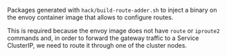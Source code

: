 
Packages generated with `hack/build-route-adder.sh` to inject a binary on the
envoy container image that allows to configure routes.

This is required because the envoy image does not have `route` or `iproute2`
commands and, in order to forward the gateway traffic to a Service ClusterIP, we
need to route it through one of the cluster nodes.